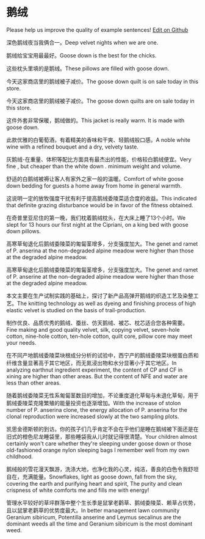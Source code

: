 # 鹅绒

Please help us improve the quality of example sentences! [Edit on Github](https://github.com/jiyushe/jiyu-example-sentence-source/blob/main/chinese/erong.md)

<p><span class="chinese">深色鹅绒夜当我俩合一。</span><span class="english">Deep velvet nights when we are one.</span></p>

<p><span class="chinese">鹅绒给宝宝用最最好。</span><span class="english">Goose down is the best for the chicks.</span></p>

<p><span class="chinese">这些枕头里填的是鹅绒。</span><span class="english">These pillows are filled with goose down.</span></p>

<p><span class="chinese">今天这家商店里的鹅绒被子减价。</span><span class="english">The goose down quilt is on sale today in this store.</span></p>

<p><span class="chinese">今天这家商店里的鹅绒被子减价。</span><span class="english">The goose down quilts are on sale today in this store.</span></p>

<p><span class="chinese">这件外套非常保暖，鹅绒做的。</span><span class="english">This jacket is really warm. It is made with goose down.</span></p>

<p><span class="chinese">此款优雅的白葡萄酒，有着精美的香味和干爽、轻鹅绒般口感。</span><span class="english">A noble white wine with a refined bouquet and a dry, velvety taste.</span></p>

<p><span class="chinese">灰鹅绒-在重量、体积等配比方面具有最杰出的性能，价格较白鹅绒便宜。</span><span class="english">Very fine , but cheaper than the white down . minimum weight and volume.</span></p>

<p><span class="chinese">舒适的白鹅绒被褥让客人有家外之家一般的温暖。</span><span class="english">Comfort of white goose down bedding for guests a home away from home in general warmth.</span></p>

<p><span class="chinese">这说明一定的放牧强度干扰有利于提高鹅绒委陵菜适合度的收益。</span><span class="english">This indicated that definite grazing disturbance would be in favor of the fitness obtained.</span></p>

<p><span class="chinese">在奇普里亚尼住的第一晚，我们枕着鹅绒枕头，在大床上睡了13个小时。</span><span class="english">We slept for 13 hours our first night at the Cipriani, on a king bed with goose down pillows.</span></p>

<p><span class="chinese">高寒草甸退化后鹅绒委陵菜的匍匐茎增多，分支强度加大。</span><span class="english">The genet and ramet of P. anserina at the non-degraded alpine meadow were higher than those at the degraded alpine meadow.</span></p>

<p><span class="chinese">高寒草甸退化后鹅绒委陵菜的匍匐茎增多，分支强度加大。</span><span class="english">The genet and ramet of P. anserine at the non-degraded alpine meadow were higher than those at the degraded alpine meadow.</span></p>

<p><span class="chinese">本文主要在生产试制实践的基础上，探讨了新产品高弹开鹅绒的织造工艺及染整工艺。</span><span class="english">The knitting technology as well as dyeing and finishing process of high elastic velvet is studied on the basis of trail-production.</span></p>

<p><span class="chinese">制作优良、品质优秀的鹅绒、蚕丝、仿天鹅绒、被芯、枕芯适合您各种需要。</span><span class="english">Fine making and good quality velvet, silk, copying velvet, seven-hole cotton, nine-hole cotton, ten-hole cotton, quilt core, pillow core may meet your needs.</span></p>

<p><span class="chinese">在不同产地鹅绒委陵菜块根成分分析的试验中，西宁产的鹅绒委陵菜块根蛋白质和纤维含量显著高于其它地区，而无氮浸出物和水分显著小于其它地区。</span><span class="english">In analyzing earthnut ingredient experiment, the content of CP and CF in xining are higher than other areas. But the content of NFE and water are less than other areas.</span></p>

<p><span class="chinese">随着鹅绒委陵菜无性系匍匐茎数目的增加，不论重度退化草甸与未退化草甸，用于鹅绒委陵菜克隆繁殖的能量投资也逐渐增加。</span><span class="english">With the increase of stolon number of P. anserina clone, the energy allocation of P. anserina for the clonal reproduction were increased slowly at the two sampling plots.</span></p>

<p><span class="chinese">凯思金德斯顿的到访。你的孩子们几乎肯定不会在乎他们是睡在鹅绒被下面还是在旧式的橙色尼龙睡袋里，那些睡袋我从儿时就记得很清楚。</span><span class="english">Your children almost certainly won't care whether they're sleeping under goose down or those old-fashioned orange nylon sleeping bags I remember well from my own childhood.</span></p>

<p><span class="chinese">鹅绒般的雪花漫天飘游，洗涤大地，也净化我的心灵，纯洁，善良的白色令我舒坦自在，充满能量。</span><span class="english">Snowflakes, light as goose down, fall from the sky, covering the earth and purifying heart and spirit, The purity and clean crispness of white comforts me and fills me with energy!</span></p>

<p><span class="chinese">管理水平较好的草坪群落中整个生长季是鼠掌老鹳草、鹅绒委陵菜、赖草占优势，且以鼠掌老鹳草的优势度最大。</span><span class="english">In better management lawn community Geranium sibiricum, Potentilla anserine and Leymus secalinus are the dominant weeds all the time and Geranium sibiricum is the most dominant weed.</span></p>

